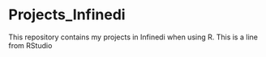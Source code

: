 # Projects_Infinedi
This repository contains my projects in Infinedi when using R. 
This is a line from RStudio
